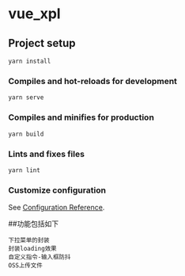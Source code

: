 # vue_xpl

## Project setup
```
yarn install
```

### Compiles and hot-reloads for development
```
yarn serve
```

### Compiles and minifies for production
```
yarn build
```

### Lints and fixes files
```
yarn lint
```

### Customize configuration
See [Configuration Reference](https://cli.vuejs.org/config/).

##功能包括如下

```
下拉菜单的封装
封装loading效果
自定义指令-输入框防抖
OSS上传文件
```
